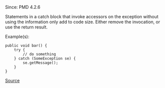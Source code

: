 Since: PMD 4.2.6

Statements in a catch block that invoke accessors on the exception without using the information
only add to code size.  Either remove the invocation, or use the return result.

Example(s):
```
public void bar() {
	try {
		// do something
	} catch (SomeException se) {
		se.getMessage();
	}
}
```

[Source](https://pmd.github.io/pmd-5.5.4/pmd-java/rules/java/strictexception.html#AvoidLosingExceptionInformation)
